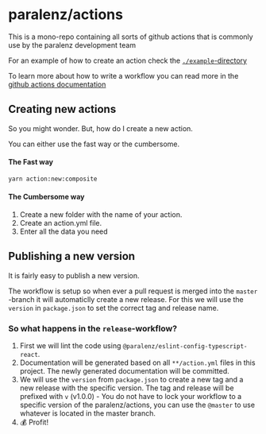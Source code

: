 # paralenz/actions
This is a mono-repo containing all sorts of github actions that is commonly use by the paralenz development team

For an example of how to create an action check the [`./example`-directory](https://github.com/paralenz/actions/tree/master/example)

To learn more about how to write a workflow you can read more in the [github actions documentation](https://docs.github.com/en/actions)

## Creating new actions
So you might wonder. But, how do I create a new action.

You can either use the fast way or the cumbersome.

#### The Fast way
```sh
yarn action:new:composite
```

#### The Cumbersome way
1. Create a new folder with the name of your action.
1. Create an action.yml file.
1. Enter all the data you need

## Publishing a new version
It is fairly easy to publish a new version.

The workflow is setup so when ever a pull request is merged into the `master` -branch it will automaticlly create a new release. For this we will use the `version` in `package.json` to set the correct tag and release name.

### So what happens in the `release`-workflow?
1. First we will lint the code using `@paralenz/eslint-config-typescript-react`.
1. Documentation will be generated based on all `**/action.yml` files in this project. The newly generated documentation will be committed.
1. We will use the `version` from `package.json` to create a new tag and a new release with the specific version. The tag and release will be prefixed with `v` (v1.0.0) - You do not have to lock your workflow to a specific version of the paralenz/actions, you can use the `@master` to use whatever is located in the master branch.
1. 💰 Profit!

